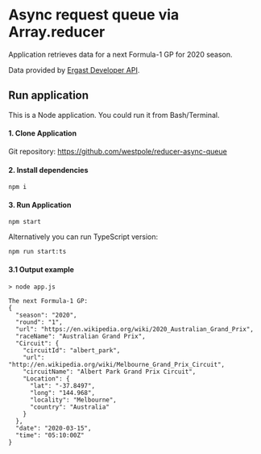 # Async request queue via Array.reducer

Application retrieves data for a next Formula-1 GP for 2020 season.

Data provided by [Ergast Developer API](https://ergast.com/mrd/).

## Run application

This is a Node application. You could run it from Bash/Terminal.

#### 1. Clone Application

Git repository: https://github.com/westpole/reducer-async-queue

#### 2. Install dependencies

```shell
npm i
```

#### 3. Run Application

```shell
npm start
```

Alternatively you can run TypeScript version:

```shell
npm run start:ts
```

#### 3.1 Output example

```shell
> node app.js

The next Formula-1 GP:
{
  "season": "2020",
  "round": "1",
  "url": "https://en.wikipedia.org/wiki/2020_Australian_Grand_Prix",
  "raceName": "Australian Grand Prix",
  "Circuit": {
    "circuitId": "albert_park",
    "url": "http://en.wikipedia.org/wiki/Melbourne_Grand_Prix_Circuit",
    "circuitName": "Albert Park Grand Prix Circuit",
    "Location": {
      "lat": "-37.8497",
      "long": "144.968",
      "locality": "Melbourne",
      "country": "Australia"
    }
  },
  "date": "2020-03-15",
  "time": "05:10:00Z"
}
```